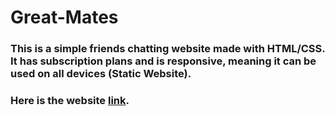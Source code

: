 # Great-Mates
### This is a simple friends chatting website made with HTML/CSS. It has subscription plans and is responsive, meaning it can be used on all devices (Static Website).
### Here is the website [link](https://dynamic-great-mates.netlify.app/).

